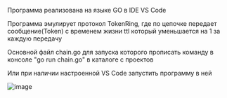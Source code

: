 Программа реализована на языке GO в IDE VS Code

Программа эмулирует протокол TokenRing, где по цепочке передает сообщение(Token) с временем жизни ttl который уменьшается на 1 за каждую передачу

Основной файл chain.go для запуска которого прописать команду в консоле "go run chain.go" в каталоге с проектов

Или при наличии настроенной VS Code запустить программу в ней

![image](https://github.com/Spektral01/GO-TokenRing-Simulation/assets/100114151/e5f587ee-43c7-450a-be6c-5d305afe473c)
